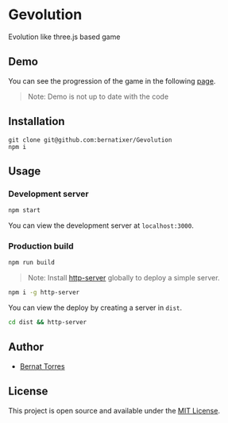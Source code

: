 # Gevolution

Evolution like three.js based game

## Demo

You can see the progression of the game in the following [page](https://bernatixer.github.io/Gevolution/).
> Note: Demo is not up to date with the code


## Installation

```
git clone git@github.com:bernatixer/Gevolution
npm i
```

## Usage

### Development server

```bash
npm start
```

You can view the development server at `localhost:3000`.

### Production build

```bash
npm run build
```

> Note: Install [http-server](https://www.npmjs.com/package/http-server) globally to deploy a simple server.

```bash 
npm i -g http-server
```

You can view the deploy by creating a server in `dist`. 

```bash
cd dist && http-server
```

## Author

- [Bernat Torres](https://bernattorres.com)

## License

This project is open source and available under the [MIT License](LICENSE).
